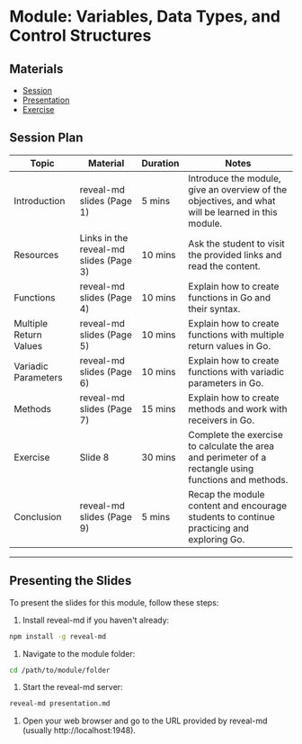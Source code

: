 # Module: Variables, Data Types, and Control Structures

## Materials

- [Session](./SESSION.md)
- [Presentation](./PRESENTATION.md)
- [Exercise](./EXERCISE.md)

## Session Plan

| Topic                 | Material                                | Duration | Notes                                                                                             |
| --------------------- | --------------------------------------- | -------- | ------------------------------------------------------------------------------------------------- |
| Introduction          | reveal-md slides (Page 1)               | 5 mins   | Introduce the module, give an overview of the objectives, and what will be learned in this module. |
| Resources             | Links in the reveal-md slides (Page 3)  | 10 mins  | Ask the student to visit the provided links and read the content.                                 |
| Functions             | reveal-md slides (Page 4)               | 10 mins  | Explain how to create functions in Go and their syntax.                                           |
| Multiple Return Values | reveal-md slides (Page 5)              | 10 mins  | Explain how to create functions with multiple return values in Go.                                |
| Variadic Parameters   | reveal-md slides (Page 6)               | 10 mins  | Explain how to create functions with variadic parameters in Go.                                   |
| Methods               | reveal-md slides (Page 7)               | 15 mins  | Explain how to create methods and work with receivers in Go.                                      |
| Exercise              | Slide 8                                 | 30 mins  | Complete the exercise to calculate the area and perimeter of a rectangle using functions and methods. |
| Conclusion            | reveal-md slides (Page 9)               | 5 mins   | Recap the module content and encourage students to continue practicing and exploring Go.         |


---
## Presenting the Slides

To present the slides for this module, follow these steps:

1. Install reveal-md if you haven't already:

```sh
npm install -g reveal-md
```

1. Navigate to the module folder:

```sh
cd /path/to/module/folder
```

1. Start the reveal-md server:

```sh
reveal-md presentation.md
```

1. Open your web browser and go to the URL provided by reveal-md (usually http://localhost:1948).

